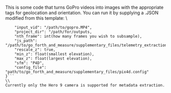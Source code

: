 This is some code that turns GoPro videos into images with the appropriate tags for geolocation and orientation. You can run it by supplying a .JSON modified from this template: \\
```{
    "input_vid": "/path/to/gopro.MP4",
    "project_dir": "/path/for/outputs,
    "nth_frame": int(how many frames you wish to subsample),
    "js_path": "/path/to/go_forth_and_measure/supplementary_files/telemetry_extraction_hero9.js",
    "rescale_z": true,
    "min_z": float(smallest elevation),
    "max_z": float(largest elevation),
    "sfm": "P4D",
    "config_file": "path/to/go_forth_and_measure/supplementary_files/pix4d.config"
}```
\\
Currently only the Hero 9 camera is supported for metadata extraction.